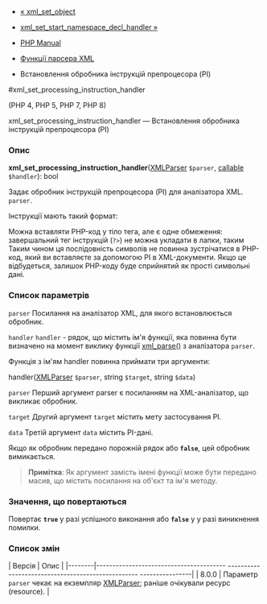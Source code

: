 - [« xml_set_object](function.xml-set-object.md)
- [xml_set_start_namespace_decl_handler
»](function.xml-set-start-namespace-decl-handler.md)

- [PHP Manual](index.md)
- [Функції парсера XML](ref.xml.md)
- Встановлення обробника інструкцій препроцесора (PI)

#xml_set_processing_instruction_handler

(PHP 4, PHP 5, PHP 7, PHP 8)

xml_set_processing_instruction_handler — Встановлення обробника
інструкцій препроцесора (PI)

### Опис

**xml_set_processing_instruction_handler**([XMLParser](class.xmlparser.md)
`$parser`, [callable](language.types.callable.md) `$handler`): bool

Задає обробник інструкцій препроцесора (PI) для аналізатора XML.
`parser`.

Інструкції мають такий формат:

<?

target data

??>


Можна вставляти PHP-код у тіло тега, але є одне обмеження:
завершальний тег інструкцій (`?>`) не можна укладати в лапки, таким
Таким чином ця послідовність символів не повинна зустрічатися в
PHP-код, який ви вставляєте за допомогою PI в XML-документи. Якщо це
відбудеться, залишок PHP-коду буде сприйнятий як прості символьні
дані.

### Список параметрів

`parser`
Посилання на аналізатор XML, для якого встановлюється обробник.

`handler`
`handler` - рядок, що містить ім'я функції, яка повинна бути
визначено на момент виклику функції
[xml_parse()](function.xml-parse.md) з аналізатора `parser`.

Функція з ім'ям handler повинна приймати три аргументи:

handler([XMLParser](class.xmlparser.md) `$parser`, string `$target`,
string `$data`)

`parser`
Перший аргумент parser є посиланням на XML-аналізатор, що викликає
обробник.

`target`
Другий аргумент `target` містить мету застосування PI.

`data`
Третій аргумент `data` містить PI-дані.

Якщо як обробник передано порожній рядок або **`false`**, цей
обробник вимикається.

> **Примітка**: Як аргумент замість імені функції може бути
> передано масив, що містить посилання на об'єкт та ім'я методу.

### Значення, що повертаються

Повертає **`true`** у разі успішного виконання або **`false`** у
у разі виникнення помилки.

### Список змін

| Версія | Опис |
|--------|---------------------------------------- -------------------------------------------------- ----------------|
| 8.0.0 | Параметр `parser` чекає на екземпляр [XMLParser](class.xmlparser.md); раніше очікували ресурс (resource). |
